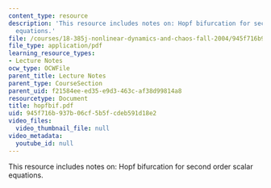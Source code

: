 ```yaml
---
content_type: resource
description: 'This resource includes notes on: Hopf bifurcation for second order scalar
  equations.'
file: /courses/18-385j-nonlinear-dynamics-and-chaos-fall-2004/945f716b937b06cf5b5fcdeb591d18e2_hopfbif.pdf
file_type: application/pdf
learning_resource_types:
- Lecture Notes
ocw_type: OCWFile
parent_title: Lecture Notes
parent_type: CourseSection
parent_uid: f21584ee-ed35-e9d3-463c-af38d99814a8
resourcetype: Document
title: hopfbif.pdf
uid: 945f716b-937b-06cf-5b5f-cdeb591d18e2
video_files:
  video_thumbnail_file: null
video_metadata:
  youtube_id: null
---
```

This resource includes notes on: Hopf bifurcation for second order scalar equations.

